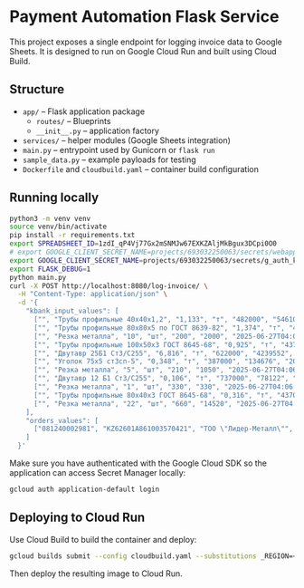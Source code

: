# Payment Automation Flask Service

This project exposes a single endpoint for logging invoice data to Google Sheets. It is designed to run on Google Cloud Run and built using Cloud Build.

## Structure
- `app/` – Flask application package
  - `routes/` – Blueprints
  - `__init__.py` – application factory
- `services/` – helper modules (Google Sheets integration)
- `main.py` – entrypoint used by Gunicorn or `flask run`
- `sample_data.py` – example payloads for testing
- `Dockerfile` and `cloudbuild.yaml` – container build configuration

## Running locally
```bash
python3 -m venv venv
source venv/bin/activate
pip install -r requirements.txt
export SPREADSHEET_ID=1zdI_qP4Vj77Gx2mSNMJw67EXKZAljMkBgux3DCpi0O0
# export GOOGLE_CLIENT_SECRET_NAME=projects/693032250063/secrets/webapp_google_client_secret
export GOOGLE_CLIENT_SECRET_NAME=projects/693032250063/secrets/g_auth_kz_pmt
export FLASK_DEBUG=1
python main.py
curl -X POST http://localhost:8080/log-invoice/ \
  -H "Content-Type: application/json" \
  -d '{
    "kbank_input_values": [
      ["", "Трубы профильные 40х40х1,2", "1,133", "т", "482000", "546106", "2025-06-27T04:06:11.034973", "ТОО \"Лидер-Металл\"", "081240002981", "14673"],
      ["", "Трубы профильные 80х80х5 по ГОСТ 8639-82", "1,374", "т", "447000", "614178", "2025-06-27T04:06:11.034973", "ТОО \"Лидер-Металл\"", "081240002981", "14673"],
      ["", "Резка металла", "10", "шт", "200", "2000", "2025-06-27T04:06:11.034973", "ТОО \"Лидер-Металл\"", "081240002981", "14673"],
      ["", "Трубы профильные 100х50х3 ГОСТ 8645-68", "0,925", "т", "437000", "404225", "2025-06-27T04:06:11.034973", "ТОО \"Лидер-Металл\"", "081240002981", "14673"],
      ["", "Двутавр 25Б1 Ст3/С255", "6,816", "т", "622000", "4239552", "2025-06-27T04:06:11.034973", "ТОО \"Лидер-Металл\"", "081240002981", "14673"],
      ["", "Уголок 75х5 ст3сп-5", "0,348", "т", "387000", "134676", "2025-06-27T04:06:11.034973", "ТОО \"Лидер-Металл\"", "081240002981", "14673"],
      ["", "Резка металла", "5", "шт", "210", "1050", "2025-06-27T04:06:11.034973", "ТОО \"Лидер-Металл\"", "081240002981", "14673"],
      ["", "Двутавр 12 Б1 Ст3/С255", "0,106", "т", "737000", "78122", "2025-06-27T04:06:11.034973", "ТОО \"Лидер-Металл\"", "081240002981", "14673"],
      ["", "Резка металла", "1", "шт", "330", "330", "2025-06-27T04:06:11.034973", "ТОО \"Лидер-Металл\"", "081240002981", "14673"],
      ["", "Трубы профильные 80х40х3 ГОСТ 8645-68", "0,316", "т", "437000", "138092", "2025-06-27T04:06:11.034973", "ТОО \"Лидер-Металл\"", "081240002981", "14673"],
      ["", "Резка металла", "22", "шт", "660", "14520", "2025-06-27T04:06:11.034973", "ТОО \"Лидер-Металл\"", "081240002981", "14673"]
    ],
    "orders_values": [
      ["081240002981", "KZ62601A861003570421", "ТОО \"Лидер-Металл\"", "17", "710", "Счет на оплату № Т-14673 от 25 июня 2025 г.", "6172851", "25.06.2025"]
    ]
  }'

```
Make sure you have authenticated with the Google Cloud SDK so the
application can access Secret Manager locally:
```bash
gcloud auth application-default login
```

## Deploying to Cloud Run
Use Cloud Build to build the container and deploy:
```bash
gcloud builds submit --config cloudbuild.yaml --substitutions _REGION=<region>,_SERVICE=<service-name>
```
Then deploy the resulting image to Cloud Run.
